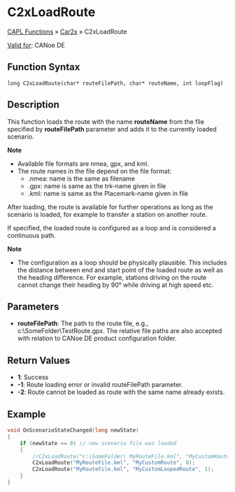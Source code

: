 # C2xLoadRoute

[CAPL Functions](../../CAPLfunctions.md) » [Car2x](../CAPLfunctionsCar2xOverview.md) » C2xLoadRoute

[Valid for](../../../Shared/FeatureAvailability.md): CANoe DE

## Function Syntax

```
long C2xLoadRoute(char* routeFilePath, char* routeName, int loopFlag)
```

## Description

This function loads the route with the name **routeName** from the file specified by **routeFilePath** parameter and adds it to the currently loaded scenario.

**Note**

- Available file formats are nmea, gpx, and kml.
- The route names in the file depend on the file format:
  - .nmea: name is the same as filename
  - .gpx: name is same as the trk-name given in file
  - .kml: name is same as the Placemark-name given in file

After loading, the route is available for further operations as long as the scenario is loaded, for example to transfer a station on another route.

If specified, the loaded route is configured as a loop and is considered a continuous path.

**Note**

- The configuration as a loop should be physically plausible. This includes the distance between end and start point of the loaded route as well as the heading difference. For example, stations driving on the route cannot change their heading by 90° while driving at high speed etc.

## Parameters

- **routeFilePath**: The path to the route file, e.g., c:\SomeFolder\TestRoute.gpx. The relative file paths are also accepted with relation to CANoe DE product configuration folder.

## Return Values

- **1**: Success
- **-1**: Route loading error or invalid routeFilePath parameter.
- **-2**: Route cannot be loaded as route with the same name already exists.

## Example

```c
void OnScenarioStateChanged(long newState)
{
    if (newState == 0) // new scenario file was loaded
    {
        //C2xLoadRoute("c:\SomeFolder\ MyRouteFile.kml", "MyCustomRoute", 0);
        C2xLoadRoute("MyRouteFile.kml", "MyCustomRoute", 0);
        C2xLoadRoute("MyRouteFile.kml", "MyCustomLoopedRoute", 1);
    }
}
```
